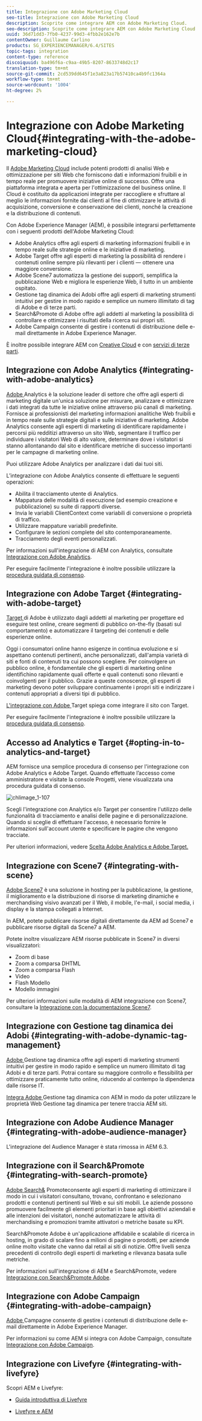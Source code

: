 ```yaml
---
title: Integrazione con Adobe Marketing Cloud
seo-title: Integrazione con Adobe Marketing Cloud
description: Scoprite come integrare AEM con Adobe Marketing Cloud.
seo-description: Scoprite come integrare AEM con Adobe Marketing Cloud.
uuid: 36d71dd3-7fb0-4237-99d3-4fbb2e162e7b
contentOwner: Guillaume Carlino
products: SG_EXPERIENCEMANAGER/6.4/SITES
topic-tags: integration
content-type: reference
discoiquuid: ba496f6a-c9aa-49b5-8207-8633748d2c17
translation-type: tm+mt
source-git-commit: 2cd539dd645f1e3a823a17b57410ca4b9fc1364a
workflow-type: tm+mt
source-wordcount: '1004'
ht-degree: 2%

---
```



# Integrazione con Adobe Marketing Cloud{#integrating-with-the-adobe-marketing-cloud}

Il [Adobe Marketing Cloud](https://www.adobe.com/solutions/digital-marketing.html) include potenti prodotti di analisi Web e ottimizzazione per siti Web che forniscono dati e informazioni fruibili e in tempo reale per promuovere iniziative online di successo. Offre una piattaforma integrata e aperta per l&#39;ottimizzazione del business online. Il Cloud è costituito da applicazioni integrate per raccogliere e sfruttare al meglio le informazioni fornite dai clienti al fine di ottimizzare le attività di acquisizione, conversione e conservazione dei clienti, nonché la creazione e la distribuzione di contenuti.

Con Adobe Experience Manager (AEM), è possibile integrarsi perfettamente con i seguenti prodotti dell&#39;Adobe Marketing Cloud:

*  Adobe Analytics offre agli esperti di marketing informazioni fruibili e in tempo reale sulle strategie online e le iniziative di marketing.
*  Adobe Target offre agli esperti di marketing la possibilità di rendere i contenuti online sempre più rilevanti per i clienti — ottenere una maggiore conversione.
*  Adobe Scene7 automatizza la gestione dei supporti, semplifica la pubblicazione Web e migliora le esperienze Web, il tutto in un ambiente ospitato.
*  Gestione tag dinamica dei Adobi offre agli esperti di marketing strumenti intuitivi per gestire in modo rapido e semplice un numero illimitato di  tag di Adobe e di terze parti.
*  Search&amp;Promote di Adobe offre agli addetti al marketing la possibilità di controllare e ottimizzare i risultati della ricerca sui propri siti.
*  Adobe Campaign consente di gestire i contenuti di distribuzione delle e-mail direttamente in Adobe Experience Manager.

È inoltre possibile integrare AEM con [Creative Cloud](/help/assets/aem-cc-integration-best-practices.md) e con [servizi di terze parti](/help/sites-administering/third-party-services.md).

## Integrazione con Adobe Analytics {#integrating-with-adobe-analytics}

[ Adobe ](https://www.omniture.com/en/products/analytics/sitecatalyst) Analytics è la soluzione leader di settore che offre agli esperti di marketing digitale un&#39;unica soluzione per misurare, analizzare e ottimizzare i dati integrati da tutte le iniziative online attraverso più canali di marketing. Fornisce ai professionisti del marketing informazioni analitiche Web fruibili e in tempo reale sulle strategie digitali e sulle iniziative di marketing.  Adobe Analytics consente agli esperti di marketing di identificare rapidamente i percorsi più redditizi attraverso un sito Web, segmentare il traffico per individuare i visitatori Web di alto valore, determinare dove i visitatori si stanno allontanando dal sito e identificare metriche di successo importanti per le campagne di marketing online.

Puoi utilizzare  Adobe Analytics per analizzare i dati dai tuoi siti.

L’integrazione con  Adobe Analytics consente di effettuare le seguenti operazioni:

* Abilita il tracciamento utente di Analytics.
* Mappatura delle modalità di esecuzione (ad esempio creazione e pubblicazione) su suite di rapporti diverse.
* Invia le variabili ClientContext come variabili di conversione o proprietà di traffico.
* Utilizzare mappature variabili predefinite.
* Configurare le sezioni complete del sito contemporaneamente.
* Tracciamento degli eventi personalizzati.

Per informazioni sull&#39;integrazione di AEM con Analytics, consultate [Integrazione con  Adobe Analytics](/help/sites-administering/adobeanalytics.md).

Per eseguire facilmente l&#39;integrazione è inoltre possibile utilizzare la [procedura guidata di consenso](/help/sites-administering/opt-in.md).

## Integrazione con Adobe Target {#integrating-with-adobe-target}

[ Target ](https://www.omniture.com/en/products/conversion/test-and-target) di Adobe è utilizzato dagli addetti al marketing per progettare ed eseguire test online, creare segmenti di pubblico on-the-fly (basati sul comportamento) e automatizzare il targeting dei contenuti e delle esperienze online.

Oggi i consumatori online hanno esigenze in continua evoluzione e si aspettano contenuti pertinenti, anche personalizzati, dall&#39;ampia varietà di siti e fonti di contenuti tra cui possono scegliere. Per coinvolgere un pubblico online, è fondamentale che gli esperti di marketing online identifichino rapidamente quali offerte e quali contenuti sono rilevanti e coinvolgenti per il pubblico. Grazie a queste conoscenze, gli esperti di marketing devono poter sviluppare continuamente i propri siti e indirizzare i contenuti appropriati a diversi tipi di pubblico.

[L&#39;integrazione con  Adobe ](/help/sites-administering/target.md) Target spiega come integrare il sito con Target.

Per eseguire facilmente l&#39;integrazione è inoltre possibile utilizzare la [procedura guidata di consenso](/help/sites-administering/opt-in.md).

## Accesso ad Analytics e Target {#opting-in-to-analytics-and-target}

AEM fornisce una semplice procedura di consenso per l&#39;integrazione con  Adobe Analytics e  Adobe Target. Quando effettuate l’accesso come amministratore e visitate la console Progetti, viene visualizzata una procedura guidata di consenso.

![chlimage_1-107](assets/chlimage_1-107.png)

Scegli l&#39;integrazione con Analytics e/o Target per consentire l&#39;utilizzo delle funzionalità di tracciamento e analisi delle pagine e di personalizzazione. Quando si sceglie di effettuare l&#39;accesso, è necessario fornire le informazioni sull&#39;account utente e specificare le pagine che vengono tracciate.

Per ulteriori informazioni, vedere [Scelta  Adobe Analytics e  Adobe Target.](/help/sites-administering/opt-in.md)

## Integrazione con Scene7 {#integrating-with-scene}

[ Adobe Scene7](https://www.adobe.com/products/scene7.html)  è una soluzione in hosting per la pubblicazione, la gestione, il miglioramento e la distribuzione di risorse di marketing dinamiche e merchandising visivo avanzati per il Web, il mobile, l&#39;e-mail, i social media, i display e la stampa collegati a Internet.

In AEM, potete pubblicare risorse digitali direttamente da AEM ad Scene7 e pubblicare risorse digitali da Scene7 a AEM.

Potete inoltre visualizzare AEM risorse pubblicate in Scene7 in diversi visualizzatori:

* Zoom di base
* Zoom a comparsa DHTML
* Zoom a comparsa Flash
* Video
* Flash Modello
* Modello immagini

Per ulteriori informazioni sulle modalità di AEM integrazione con Scene7, consultare la [Integrazione con la documentazione Scene7](/help/sites-administering/scene7.md).

## Integrazione con  Gestione tag dinamica dei Adobi {#integrating-with-adobe-dynamic-tag-management}

[ Adobe ](https://www.adobe.com/solutions/digital-marketing/dynamic-tag-management.html) Gestione tag dinamica offre agli esperti di marketing strumenti intuitivi per gestire in modo rapido e semplice un numero illimitato di tag  Adobi e di terze parti. Potrai contare su maggiore controllo e flessibilità per ottimizzare praticamente tutto online, riducendo al contempo la dipendenza dalle risorse IT.

[Integra  Adobe ](/help/sites-administering/dtm.md) Gestione tag dinamica con AEM in modo da poter utilizzare le proprietà Web Gestione tag dinamica per tenere traccia AEM siti.

## Integrazione con Adobe Audience Manager {#integrating-with-adobe-audience-manager}

L&#39;integrazione del Audience Manager  è stata rimossa in AEM 6.3.

## Integrazione con il Search&amp;Promote {#integrating-with-search-promote}

[ Adobe Search&amp;](https://www.omniture.com/en/products/conversion/search-and-promote) Promoteconsente agli esperti di marketing di ottimizzare il modo in cui i visitatori consultano, trovano, confrontano e selezionano prodotti e contenuti pertinenti sul Web e sui siti mobili. Le aziende possono promuovere facilmente gli elementi prioritari in base agli obiettivi aziendali e alle intenzioni dei visitatori, nonché automatizzare le attività di merchandising e promozioni tramite attivatori o metriche basate su KPI.

 Search&amp;Promote Adobe è un&#39;applicazione affidabile e scalabile di ricerca in hosting, in grado di scalare fino a milioni di pagine o prodotti, per aziende online molto visitate che vanno dal retail ai siti di notizie. Offre livelli senza precedenti di controllo degli esperti di marketing e rilevanza basata sulle metriche.

Per informazioni sull&#39;integrazione di AEM e Search&amp;Promote, vedere [Integrazione con  Search&amp;Promote Adobe](/help/sites-administering/search-and-promote.md).

## Integrazione con  Adobe Campaign {#integrating-with-adobe-campaign}

[ Adobe ](https://www.adobe.com/solutions/campaign-management.html) Campagne consente di gestire i contenuti di distribuzione delle e-mail direttamente in Adobe Experience Manager.

Per informazioni su come AEM si integra con  Adobe Campaign, consultate [Integrazione con  Adobe Campaign](/help/sites-administering/campaignstandard.md).

## Integrazione con Livefyre {#integrating-with-livefyre}

Scopri AEM e Livefyre:

* [Guida introduttiva di Livefyre](https://answers.livefyre.com/developers/getting-started)

* [Livefyre e AEM](https://answers.livefyre.com/product/livefyre-for-adobe-experience-manager-aem/livefyre-for-adobe-experience-manager/)

